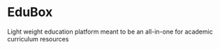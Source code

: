 # EduBox
Light weight education platform meant to be an all-in-one for academic curriculum resources
